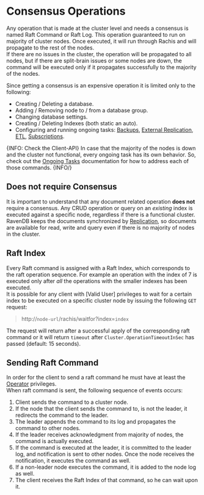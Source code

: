# Consensus Operations

Any operation that is made at the cluster level and needs a consensus is named Raft Command or Raft Log.
This operation guaranteed to run on majority of cluster nodes. Once executed, it will run through Rachis and will propagate to the rest of the nodes.  
If there are no issues in the cluster, the operation will be propagated to all nodes, but if there are split-brain issues or some nodes are down, the command will be executed only if it propagates successfully to the majority of the nodes.

Since getting a consensus is an expensive operation it is limited only to the following:

* Creating / Deleting a database.
* Adding / Removing node to / from a database group.
* Changing database settings.
* Creating / Deleting Indexes (both static an auto).
* Configuring and running ongoing tasks: [Backups](../../ongoing-tasks/backups/basic), [External Replication](../../ongoing-tasks/external-replication/basic), [ETL](../../ongoing-tasks/etl/basics), [Subscriptions](../../ongoing-tasks/subscriptions/basic). 

{INFO: Check the Client-API}
In case that the majority of the nodes is down and the cluster not functional, every ongoing task has its own behavior.
So, check out the [Ongoing Tasks](../../ongoing-tasks/general-info) documentation for how to address each of those commands.
{INFO/} 

Does not require Consensus
---
It is important to understand that any document related operation **does not** require a consensus.
Any CRUD operation or query on an _existing_ index is executed against a specific node, regardless if there is a functional cluster. 
RavenDB keeps the documents synchronized by [Replication](../replication/how-replication-works), so documents are available for read, write and query even if there is no majority of nodes in the cluster.  

Raft Index
---
Every Raft command is assigned with a Raft Index, which corresponds to the raft operation sequence. For example an operation with the index of 7 is executed only after _all_ the operations with the smaller indexes has been executed.  
It is possible for any client with [Valid User] privileges to wait for a certain index to be executed on a specific cluster node by issuing the following  `GET` request:  
> http://`node-url`/rachis/waitfor?index=`index`

The request will return after a successful apply of the corresponding raft command or it will return `timeout` after `Cluster.OperationTimeoutInSec` has passed (default: 15 seconds). 

## Sending Raft Command
In order for the client to send a raft command he must have at least the [Operator](../../security/authorization/security-clearance-and-permissions#operator) privileges.  
When raft command is sent, the following sequence of events occurs: 

  1. Client sends the command to a cluster node.  
  2. If the node that the client sends the command to, is not the leader, it redirects the command to the leader.  
  3. The leader appends the command to its log and propagates the command to other nodes.  
  4. If the leader receives acknowledgment from majority of nodes, the command is actually executed.  
  5. If the command is executed at the leader, it is committed to the leader log, and notification is sent to other nodes. Once the node receives the notification, it executes the command as well.  
  6. If a non-leader node executes the command, it is added to the node log as well.  
  7. The client receives the Raft Index of that command, so he can wait upon it. 
